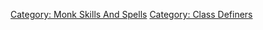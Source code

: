 [Category: Monk Skills And
Spells](Category:_Monk_Skills_And_Spells "wikilink") [Category: Class
Definers](Category:_Class_Definers "wikilink")
